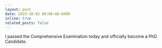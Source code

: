 ```yaml
---
layout: post
date: 2023-10-02 00:00:00-0400
inline: true
related_posts: false
---
```


I passed the Comprehensive Examination today and officially become a PhD Candidate.